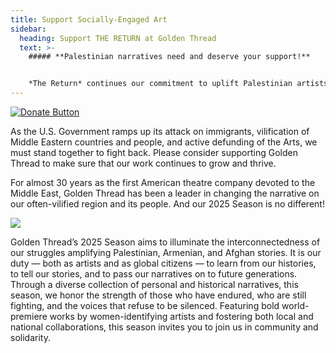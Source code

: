 ```yaml
---
title: Support Socially-Engaged Art
sidebar:
  heading: Support THE RETURN at Golden Thread
  text: >-
    ##### **Palestinian narratives need and deserve your support!** 


    *The Return* continues our commitment to uplift Palestinian artists and narratives — building on our deeply impactful 2024 Season for Palestine. The pressure to remain silent in the face of war, fascism, and genocide is strong, but we are resisting with brave, powerful narratives like *The Return*. [](https://goldenthread.my.salesforce-sites.com/donate/?dfId=a0n3Z00000tn4RsQAI)[[Lift your voice and help bring this production to the Bay Area!](https://goldenthread.my.salesforce-sites.com/donate/?dfId=a0n3Z00000tn4RsQAI)](https://goldenthread.org/posts/support-the-return-at-golden-thread/)[](https://goldenthread.my.salesforce-sites.com/donate/?dfId=a0n3Z00000tn4RsQAI)
---
```

[![Donate Button](/img/archive/2015/03/Donate-Button-400.jpg)](https://goldenthread.my.salesforce-sites.com/donate/?dfId=a0n3Z00000tn4RsQAI)

As the U.S. Government ramps up its attack on immigrants, vilification of Middle Eastern countries and people, and active defunding of the Arts, we must stand together to fight back. Please consider supporting Golden Thread to make sure that our work continues to grow and thrive.

For almost 30 years as the first American theatre company devoted to the Middle East, Golden Thread has been a leader in changing the narrative on our often-vilified region and its people. And our 2025 Season is no different!

![](https://ucarecdn.com/317a08e0-de59-494a-84b9-b023ddd14b2f/)

Golden Thread’s 2025 Season aims to illuminate the interconnectedness of our struggles amplifying Palestinian, Armenian, and Afghan stories. It is our duty — both as artists and as global citizens — to learn from our histories, to tell our stories, and to pass our narratives on to future generations. Through a diverse collection of personal and historical narratives, this season, we honor the strength of those who have endured, who are still fighting, and the voices that refuse to be silenced. Featuring bold world-premiere works by women-identifying artists and fostering both local and national collaborations, this season invites you to join us in community and solidarity.